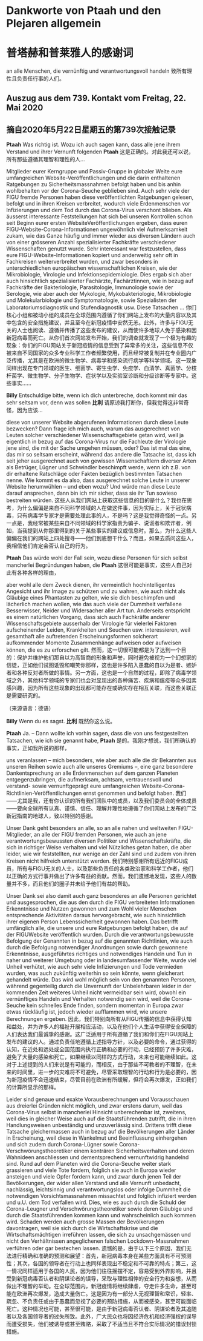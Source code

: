 # Dankworte von Ptaah und den Plejaren allgemein
# 普塔赫和普莱雅人的感谢词

an alle Menschen, die vernünftig und verantwortungsvoll handeln
致所有理性且负责任行事的人们。

## Auszug aus dem 739. Kontakt vom Freitag, 22. Mai 2020
## 摘自2020年5月22日星期五的第739次接触记录

**Ptaah** Was richtig ist. Wozu ich auch sagen kann, dass alle jene ihrem Verstand und ihrer Vernunft folgenden
**Ptaah** 这是正确的。对此我还可以说，所有那些遵循其理智和理性的人...

Mitglieder eurer Kerngruppe und Passiv-Gruppe in globaler Weite eure umfangreichen Website-Veröffentlichungen und die darin enthaltenen Ratgebungen zu Sicherheitsmassnahmen befolgt haben und bis anhin wohlbehalten vor der Corona-Seuche geblieben sind. Auch sehr viele der FIGU fremde Personen haben diese veröffentlichten Ratgebungen gelesen, befolgt und in ihren Kreisen verbreitet, wodurch viele Erdenmenschen vor Infizierungen und dem Tod durch das Corona-Virus verschont blieben. Als äusserst interessante Feststellungen hat sich bei unseren Kontrollen schon seit Beginn eurer ersten WebsiteVeröffentlichungen ergeben, dass euren FIGU-Website-Corona-Informationen ungewöhnlich viel Aufmerksamkeit zukam, wie das Ganze häufig und immer wieder aus diversen Ländern auch von einer grösseren Anzahl spezialisierter Fachkräfte verschiedener Wissenschaften genutzt wurde. Sehr interessant war festzustellen, dass eure FIGU-Website-Informationen kopiert und anderweitig sehr oft in Fachkreisen weiterverbreitet wurden, und zwar besonders in unterschiedlichen europäischen wissenschaftlichen Kreisen, wie der Mikrobiologie, Virologie und Infektionsepidemiologie. Dies ergab sich aber auch hinsichtlich spezialisierter Fachärzte, Fachärztinnen, wie in bezug auf Fachkräfte der Bakteriologie, Parasitologie, Immunologie sowie der Serologie, wie aber auch der Mykologie, Mykobakteriologie, Mikrobiologie und Molekularbiologie und Symptomatologie, sowie Spezialisten der Laboratoriumsdiagnostik und Stufendiagnostik usw. Diese Tatsachen …
你们核心小组和被动小组的成员在全球范围内遵循了你们网站上发布的大量内容以及其中包含的安全措施建议，并且至今在新冠疫情中安然无恙。此外，许多与FIGU无关的人士也阅读、遵循并传播了这些发布的建议，从而使许多地球人免于感染和因新冠病毒而死亡。从你们首次网站发布开始，我们的调查就发现了一个极为有趣的现象：你们的FIGU网站关于新冠疫情的信息受到了异常多的关注，这些信息不仅被来自不同国家的众多专业科学工作者频繁使用，而且经常被复制并在专业圈内广泛传播，尤其是在欧洲的微生物学、病毒学和感染流行病学等科学领域。这一现象同样出现在专门领域的医生、细菌学、寄生虫学、免疫学、血清学、真菌学、分枝杆菌学、微生物学、分子生物学、症状学以及实验室诊断和分级诊断等专家中。这些事实……

**Billy** Entschuldige bitte, wenn ich dich unterbreche, doch kommt mir das sehr seltsam vor, denn was sollen
**比利** 请原谅我打断你，但我觉得这非常奇怪，因为应该...

diese von unserer Website abgerufenen Informationen durch diese Leute bezwecken? Dann frage ich mich auch, warum das ausgerechnet von Leuten solcher verschiedener Wissenschaftsgebiete getan wird, weil ja eigentlich in bezug auf das Corona-Virus nur die Fachleute der Virologie jene sind, die mit der Sache umgehen müssen, oder? Das ist mal das eine, das mir so seltsam erscheint, während das andere die Tatsache ist, dass ich seit jeher ausgerechnet auch von gewissen Wissenschaftlern diverser Arten als Betrüger, Lügner und Schwindler beschimpft werde, wenn ich z.B. von dir erhaltene Ratschläge oder Fakten bezüglich bestimmten Tatsachen nenne. Wie kommt es da also, dass ausgerechnet solche Leute in unserer Website herumwühlen – und eben wozu? Und würde man diese Leute darauf ansprechen, dann bin ich mir sicher, dass sie ihr Tun sowieso bestreiten würden.
这些人从我们网站上获取这些信息的目的是什么？我也在思考，为什么偏偏是来自不同科学领域的人在做这件事，因为实际上，关于冠状病毒，只有病毒学专家才是需要处理此事的人，不是吗？这是我觉得奇怪的一点。另一点是，我经常被某些来自不同领域的科学家指责为骗子、说谎者和欺诈者，例如，当我提到从你那里得到的关于某些事实的建议或信息时。那么，为什么这些人偏偏在我们的网站上四处搜寻——他们到底想干什么？而且，如果去质问这些人，我相信他们肯定会否认自己的行为。

**Ptaah** Das würde wohl der Fall sein, wozu diese Personen für sich selbst mancherlei Begründungen haben, die
**Ptaah** 这很可能是事实，这些人自己对此有各种各样的理由，

aber wohl alle dem Zweck dienen, ihr vermeintlich hochintelligentes Angesicht und ihr Image zu schützen und zu wahren, wie auch nicht als Gläubige eines Phantasten zu gelten, wie sie dich beschimpfen und lächerlich machen wollen, wie das auch viele der Dummheit verfallene Besserwisser, Neider und Widersacher aller Art tun. Anderseits entspricht es einem natürlichen Vorgang, dass sich auch Fachkräfte anderer Wissenschaftsgebiete ausserhalb der Virologie für vielerlei Faktoren aufscheinender Leiden, Krankheiten und Seuchen usw. interessieren, weil gesamthaft alle auftretenden Erscheinungsformen solcherart aufkommender Momente Zusammenhänge aufweisen oder aufweisen können, die es zu erforschen gilt.
然而，这一切很可能都是为了达到一个目的：保护并维护他们那自以为高智商的形象和声誉，同时避免被视为一个幻想家的信徒，正如他们试图诋毁和嘲笑你那样，这也是许多陷入愚蠢的自以为是者、嫉妒者和各种反对者所做的事情。另一方面，这也是一个自然的过程，即除了病毒学领域之外，其他科学领域的专家们也会对显现出的各种痛苦、疾病和瘟疫等众多因素感兴趣，因为所有这些现象的出现都可能存在或确实存在相互关联，而这些关联正是需要研究的。

（来源语言：德语）

**Billy** Wenn du es sagst.
**比利** 既然你这么说。

**Ptaah** Ja. – Dann wollte ich vorhin sagen, dass die von uns festgestellten Tatsachen, wie ich sie genannt habe,
**Ptaah** 是的。我刚才想说，我们所确认的事实，正如我所说的那样，

uns veranlassen – mich besonders, wie aber auch alle die dir Bekannten aus unseren Reihen sowie auch alle unseres Gremiums –, eine ganz besondere Dankentsprechung an alle Erdenmenschen auf dem ganzen Planeten entgegenzubringen, die aufmerksam, achtsam, vertrauensvoll und verstand- sowie vernunftgeprägt eure umfangreichen Website-Corona-Richtlinien-Veröffentlichungen ernst genommen und befolgt haben.
我们——尤其是我，还有你认识的所有我们团队中的成员，以及我们委员会的全体成员——要向全球所有认真、谨慎、信任、理解并理性地遵循了你们网站上发布的广泛新冠指南的地球人，致以特别的感谢。

Unser Dank geht besonders an alle, so an alle nahen und weltweiten FIGU-Mitglieder, an alle der FIGU fremden Personen, wie auch an jene verantwortungsbewussten diversen Politiker und Wissenschaftskräfte, die sich in richtiger Weise verhalten und viel Nützliches getan haben, die aber leider, wie wir feststellten, nur wenige an der Zahl sind und zudem von ihren Kreisen nicht hilfreich unterstützt werden.
我们特别感谢所有远近的FIGU成员，所有与FIGU无关的人士，以及那些负责任的各类政治家和科学工作者，他们以正确的方式行事并做出了许多有益的贡献。然而，我们遗憾地发现，这些人的数量并不多，而且他们的圈子并未给予他们有益的帮助。

Unser Dank sei also damit auch ganz besonderes an alle Personen gerichtet und ausgesprochen, die aus den durch die FIGU verbreiteten Informationen Erkenntnisse und Nutzen gewonnen und zum Wohl vieler Menschen entsprechende Aktivitäten daraus hervorgebracht, wie auch hinsichtlich ihrer eigenen Person Lebenssicherheit gewonnen haben. Das betrifft umfänglich alle, die unsere und eure Ratgebungen befolgt haben, die auf der FIGUWebsite veröffentlich wurden. Durch die verantwortungsbewusste Befolgung der Genannten in bezug auf die genannten Richtlinien, wie auch durch die Befolgung notwendiger Anordnungen sowie durch gewonnene Erkenntnisse, ausgeführtes richtiges und notwendiges Handeln und Tun in naher und weiterer Umgebung oder in landesumfassender Weite, wurde viel Unheil verhütet, wie auch sehr viele Infizierungen und Tode vermieden wurden, was auch zukünftig weiterhin so sein könnte, wenn gleicherart gehandelt würde. Das wird wohl möglich sein von den genannten Personen, während gegenteilig durch die Unvernunft der Unbelehrbaren leider in der kommenden Zeit weiteres Unheil nicht vermeidbar sein wird, obwohl ein vernünftiges Handeln und Verhalten notwendig sein wird, weil die Corona-Seuche kein schnelles Ende finden, sondern momentan in Europa zwar etwas rückläufig ist, jedoch wieder aufflammen wird, wie unsere Berechnungen ergeben.
因此，我们特别向所有从FIGU传播的信息中获得认知和益处，并为许多人的福祉开展相应活动，以及在他们个人生活中获得安全保障的人们表达我们最诚挚的感谢。这广泛适用于所有遵循了我们和你们在FIGU网站上发布的建议的人。通过负责任地遵循上述指导方针，以及必要的命令，通过获得的认知，在近处和远处或全国范围内执行正确和必要的行动，已经预防了许多灾难，避免了大量的感染和死亡，如果继续以同样的方式行动，未来也可能继续如此。这对于上述提到的人们来说是有可能的，而相反，由于那些不可教者的不理智，在未来的时间里，进一步的灾难将不可避免，尽管采取理智的行动和行为是必要的，因为新冠疫情不会迅速结束，尽管目前在欧洲有所缓解，但将会再次爆发，正如我们的计算所显示的那样。

Leider sind genaue und exakte Vorausberechnungen und Vorausschauen aus dreierlei Gründen nicht möglich, und zwar erstens darum, weil das Corona-Virus selbst in mancherlei Hinsicht unberechenbar ist, zweitens, weil dies in gleicher Weise auch auf die Staatsführenden zutrifft, die in ihren Handlungsweisen unbeständig und unzuverlässig sind. Drittens trifft diese Tatsache gleichermassen auch in bezug auf die Bevölkerungen aller Länder in Erscheinung, weil diese in Wankelmut und Beeinflussung einhergehen und sich zudem durch Corona-Lügner sowie Corona-Verschwörungstheoretiker einem konträren Sicherheitsverhalten und deren Wahnideen anschliessen und dementsprechend vernunftwidrig handelnd sind. Rund auf dem Planeten wird die Corona-Seuche weiter stark grassieren und viele Tote fordern, folglich sie auch in Europa wieder ansteigen und viele Opfer fordern kann, und zwar durch jenen Teil der Bevölkerungen, der wider allen Verstand und alle Vernunft unbedacht, nachlässig, leichtsinnig und verantwortungslos oder infolge Dummheit die notwendigen Vorsichtsmassnahmen missachtet und folglich infiziert werden und u.U. dem Tod verfallen wird. Dies, wie es auch durch die Schuld der Corona-Leugner und Verschwörungstheoretiker sowie deren Gläubige und durch die Staatsführenden kommen kann und wahrscheinlich auch kommen wird. Schaden werden auch grosse Massen der Bevölkerungen davontragen, weil sie sich durch die Wirtschaftskrise und die Wirtschaftsmächtigen irreführen lassen, die sich zu unsachgemässen und nicht den Verhältnissen angeglichenen falschen Lockdown-Massnahmen verführen oder gar bestechen lassen.
遗憾的是，由于以下三个原因，我们无法进行精确和准确的预测和展望：首先，新冠病毒本身在某些方面具有不可预测性；其次，各国的领导者在行动上也同样表现出不稳定和不可靠的特点；第三，这一情况同样适用于各国的人民，因为他们往往摇摆不定，容易受到外界影响，并且受到新冠病毒否认者和阴谋论者的误导，采取与理性相悖的安全行为和妄想，从而做出不理智的举动。在全球范围内，新冠疫情将继续肆虐，夺走许多生命，甚至可能在欧洲再次爆发，造成大量伤亡。这是因为有一部分人无视理智和常识，轻率、疏忽、不负责任或由于愚蠢而忽视了必要的预防措施，从而被感染，甚至可能面临死亡。这种情况也可能，甚至很可能，是由于新冠病毒否认者、阴谋论者及其追随者以及各国领导者的过失所致。此外，广大民众也将因经济危机和经济强权的误导而遭受损失，他们被诱导或甚至贿赂，采取了不适当且不符合实际情况的错误封锁措施。

